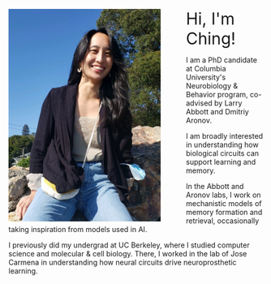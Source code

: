 ﻿---
layout: article
title:
---

<img style="float: left; margin: 0 50px 0 0;" src="/ching-photos/prof_crop.jpg"
 width="300" height="auto"
 />

<font size="6"> Hi, I'm Ching!</font>

I am a PhD candidate at Columbia University's Neurobiology
& Behavior program, co-advised by Larry Abbott and Dmitriy Aronov.

I am broadly interested in understanding how biological circuits can support learning and memory.

In the Abbott and Aronov labs, I work on mechanistic models of
memory formation and retrieval, occasionally taking inspiration from models used in AI.

I previously did my undergrad at UC Berkeley, where I studied computer science
and molecular & cell biology. There, I worked in the lab of Jose Carmena in understanding
how neural circuits drive neuroprosthetic learning.
